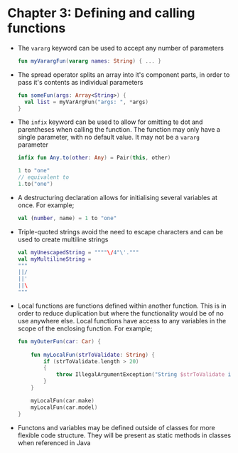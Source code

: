 # Chapter 3: Defining and calling functions

- The `vararg` keyword can be used to accept any number of parameters
    ```kotlin
    fun myVarargFun(vararg names: String) { ... }
    ```

- The spread operator splits an array into it's component parts, in order to pass it's contents as individual parameters
    ```kotlin
    fun someFun(args: Array<String>) {
      val list = myVarArgFun("args: ", *args)
    }
    ```

- The `infix` keyword can be used to allow for omitting te dot and parentheses when calling the function. The function may only have a single parameter, with no default value. It may not be a `vararg` parameter
    ```kotlin
    infix fun Any.to(other: Any) = Pair(this, other)

    1 to "one"
    // equivalent to
    1.to("one")
    ```

- A destructuring declaration allows for initialising several variables at once. For example;
    ```kotlin
    val (number, name) = 1 to "one"
    ```

- Triple-quoted strings avoid the need to escape characters and can be used to create multiline strings
    ```kotlin
    val myUnescapedString = """"\/4"\'."""
    val myMultilineString =
    """
    ||/
    ||'
    ||\
    """
    ```

- Local functions are functions defined within another function. This is in order to reduce duplication but where the functionality would be of no use anywhere else. Local functions have access to any variables in the scope of the enclosing function. For example;
    ```kotlin
    fun myOuterFun(car: Car) {
        
        fun myLocalFun(strToValidate: String) {
            if (strToValidate.length > 20)
            {
                throw IllegalArgumentException("String $strToValidate is too long")
            }
        }

        myLocalFun(car.make)
        myLocalFun(car.model)
    }
    ```

- Functons and variables may be defined outside of classes for more flexible code structure. They will be present as static methods in classes when referenced in Java

